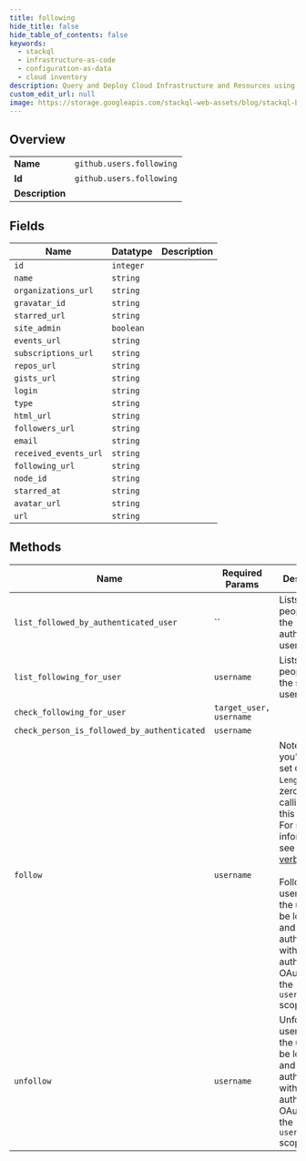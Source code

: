```yaml
---
title: following
hide_title: false
hide_table_of_contents: false
keywords:
  - stackql
  - infrastructure-as-code
  - configuration-as-data
  - cloud inventory
description: Query and Deploy Cloud Infrastructure and Resources using SQL
custom_edit_url: null
image: https://storage.googleapis.com/stackql-web-assets/blog/stackql-blog-post-featured-image.png
---
```

  
    

## Overview
<table><tbody>
<tr><td><b>Name</b></td><td><code>github.users.following</code></td></tr>
<tr><td><b>Id</b></td><td><code>github.users.following</code></td></tr>
<tr><td><b>Description</b></td><td></td></tr>
</tbody></table>

## Fields
| Name | Datatype | Description |
| ---- | -------- | ----------- |
| `id` | `integer` |  |
| `name` | `string` |  |
| `organizations_url` | `string` |  |
| `gravatar_id` | `string` |  |
| `starred_url` | `string` |  |
| `site_admin` | `boolean` |  |
| `events_url` | `string` |  |
| `subscriptions_url` | `string` |  |
| `repos_url` | `string` |  |
| `gists_url` | `string` |  |
| `login` | `string` |  |
| `type` | `string` |  |
| `html_url` | `string` |  |
| `followers_url` | `string` |  |
| `email` | `string` |  |
| `received_events_url` | `string` |  |
| `following_url` | `string` |  |
| `node_id` | `string` |  |
| `starred_at` | `string` |  |
| `avatar_url` | `string` |  |
| `url` | `string` |  |
## Methods
| Name | Required Params | Description | Accessible by |
| ---- | --------------- | ----------- | ------------- |
| `list_followed_by_authenticated_user` | `` | Lists the people who the authenticated user follows. | SELECT |
| `list_following_for_user` | `username` | Lists the people who the specified user follows. | SELECT |
| `check_following_for_user` | `target_user, username` |  | EXEC |
| `check_person_is_followed_by_authenticated` | `username` |  | EXEC |
| `follow` | `username` | Note that you'll need to set `Content-Length` to zero when calling out to this endpoint. For more information, see "[HTTP verbs](https://docs.github.com/rest/overview/resources-in-the-rest-api#http-verbs)."<br /><br />Following a user requires the user to be logged in and authenticated with basic auth or OAuth with the `user:follow` scope. | EXEC |
| `unfollow` | `username` | Unfollowing a user requires the user to be logged in and authenticated with basic auth or OAuth with the `user:follow` scope. | EXEC |
